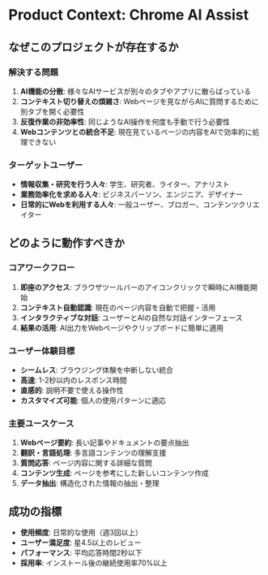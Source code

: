 # Product Context: Chrome AI Assist

## なぜこのプロジェクトが存在するか

### 解決する問題
1. **AI機能の分散**: 様々なAIサービスが別々のタブやアプリに散らばっている
2. **コンテキスト切り替えの煩雑さ**: Webページを見ながらAIに質問するために別タブを開く必要性
3. **反復作業の非効率性**: 同じようなAI操作を何度も手動で行う必要性
4. **Webコンテンツとの統合不足**: 現在見ているページの内容をAIで効率的に処理できない

### ターゲットユーザー
- **情報収集・研究を行う人々**: 学生、研究者、ライター、アナリスト
- **業務効率化を求める人々**: ビジネスパーソン、エンジニア、デザイナー
- **日常的にWebを利用する人々**: 一般ユーザー、ブロガー、コンテンツクリエイター

## どのように動作すべきか

### コアワークフロー
1. **即座のアクセス**: ブラウザツールバーのアイコンクリックで瞬時にAI機能開始
2. **コンテキスト自動認識**: 現在のページ内容を自動で把握・活用
3. **インタラクティブな対話**: ユーザーとAIの自然な対話インターフェース
4. **結果の活用**: AI出力をWebページやクリップボードに簡単に適用

### ユーザー体験目標
- **シームレス**: ブラウジング体験を中断しない統合
- **高速**: 1-2秒以内のレスポンス時間
- **直感的**: 説明不要で使える操作性
- **カスタマイズ可能**: 個人の使用パターンに適応

### 主要ユースケース
1. **Webページ要約**: 長い記事やドキュメントの要点抽出
2. **翻訳・言語処理**: 多言語コンテンツの理解支援
3. **質問応答**: ページ内容に関する詳細な質問
4. **コンテンツ生成**: ページを参考にした新しいコンテンツ作成
5. **データ抽出**: 構造化された情報の抽出・整理

## 成功の指標
- **使用頻度**: 日常的な使用（週3回以上）
- **ユーザー満足度**: 星4.5以上のレビュー
- **パフォーマンス**: 平均応答時間2秒以下
- **採用率**: インストール後の継続使用率70%以上
